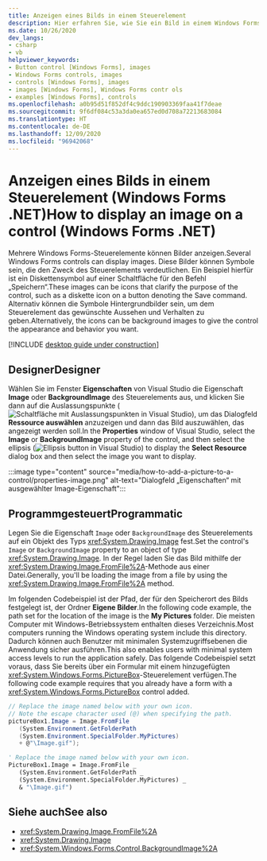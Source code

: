 ```yaml
---
title: Anzeigen eines Bilds in einem Steuerelement
description: Hier erfahren Sie, wie Sie ein Bild in einem Windows Forms-Steuerelement anzeigen. Viele Steuerelemente (z. B. PictureBox) können ein Bild anzeigen.
ms.date: 10/26/2020
dev_langs:
- csharp
- vb
helpviewer_keywords:
- Button control [Windows Forms], images
- Windows Forms controls, images
- controls [Windows Forms], images
- images [Windows Forms], Windows Forms contr ols
- examples [Windows Forms], controls
ms.openlocfilehash: a0b95d51f852df4c9ddc190903369faa41f7deae
ms.sourcegitcommit: 9f6df084c53a3da0ea657ed0d708a72213683084
ms.translationtype: HT
ms.contentlocale: de-DE
ms.lasthandoff: 12/09/2020
ms.locfileid: "96942068"
---
```

# <a name="how-to-display-an-image-on-a-control-windows-forms-net"></a><span data-ttu-id="e2bd4-104">Anzeigen eines Bilds in einem Steuerelement (Windows Forms .NET)</span><span class="sxs-lookup"><span data-stu-id="e2bd4-104">How to display an image on a control (Windows Forms .NET)</span></span>

<span data-ttu-id="e2bd4-105">Mehrere Windows Forms-Steuerelemente können Bilder anzeigen.</span><span class="sxs-lookup"><span data-stu-id="e2bd4-105">Several Windows Forms controls can display images.</span></span> <span data-ttu-id="e2bd4-106">Diese Bilder können Symbole sein, die den Zweck des Steuerelements verdeutlichen. Ein Beispiel hierfür ist ein Diskettensymbol auf einer Schaltfläche für den Befehl „Speichern“.</span><span class="sxs-lookup"><span data-stu-id="e2bd4-106">These images can be icons that clarify the purpose of the control, such as a diskette icon on a button denoting the Save command.</span></span> <span data-ttu-id="e2bd4-107">Alternativ können die Symbole Hintergrundbilder sein, um dem Steuerelement das gewünschte Aussehen und Verhalten zu geben.</span><span class="sxs-lookup"><span data-stu-id="e2bd4-107">Alternatively, the icons can be background images to give the control the appearance and behavior you want.</span></span>

[!INCLUDE [desktop guide under construction](../../includes/desktop-guide-preview-note.md)]

## <a name="designer"></a><span data-ttu-id="e2bd4-108">Designer</span><span class="sxs-lookup"><span data-stu-id="e2bd4-108">Designer</span></span>

<span data-ttu-id="e2bd4-109">Wählen Sie im Fenster **Eigenschaften** von Visual Studio die Eigenschaft **Image** oder **BackgroundImage** des Steuerelements aus, und klicken Sie dann auf die Auslassungspunkte (![Schaltfläche mit Auslassungspunkten in Visual Studio](../media/visual-studio-ellipsis-button.png)), um das Dialogfeld **Ressource auswählen** anzuzeigen und dann das Bild auszuwählen, das angezeigt werden soll.</span><span class="sxs-lookup"><span data-stu-id="e2bd4-109">In the **Properties** window of Visual Studio, select the **Image** or **BackgroundImage** property of the control, and then select the ellipsis (![Ellipsis button in Visual Studio](../media/visual-studio-ellipsis-button.png)) to display the **Select Resource** dialog box and then select the image you want to display.</span></span>

:::image type="content" source="media/how-to-add-a-picture-to-a-control/properties-image.png" alt-text="Dialogfeld „Eigenschaften“ mit ausgewählter Image-Eigenschaft":::

## <a name="programmatic"></a><span data-ttu-id="e2bd4-111">Programmgesteuert</span><span class="sxs-lookup"><span data-stu-id="e2bd4-111">Programmatic</span></span>

<span data-ttu-id="e2bd4-112">Legen Sie die Eigenschaft `Image` oder `BackgroundImage` des Steuerelements auf ein Objekt des Typs <xref:System.Drawing.Image> fest.</span><span class="sxs-lookup"><span data-stu-id="e2bd4-112">Set the control's `Image` or `BackgroundImage` property to an object of type <xref:System.Drawing.Image>.</span></span> <span data-ttu-id="e2bd4-113">In der Regel laden Sie das Bild mithilfe der <xref:System.Drawing.Image.FromFile%2A>-Methode aus einer Datei.</span><span class="sxs-lookup"><span data-stu-id="e2bd4-113">Generally, you'll be loading the image from a file by using the <xref:System.Drawing.Image.FromFile%2A> method.</span></span>

<span data-ttu-id="e2bd4-114">Im folgenden Codebeispiel ist der Pfad, der für den Speicherort des Bilds festgelegt ist, der Ordner **Eigene Bilder**.</span><span class="sxs-lookup"><span data-stu-id="e2bd4-114">In the following code example, the path set for the location of the image is the **My Pictures** folder.</span></span> <span data-ttu-id="e2bd4-115">Die meisten Computer mit Windows-Betriebssystem enthalten dieses Verzeichnis.</span><span class="sxs-lookup"><span data-stu-id="e2bd4-115">Most computers running the Windows operating system include this directory.</span></span> <span data-ttu-id="e2bd4-116">Dadurch können auch Benutzer mit minimalen Systemzugriffsebenen die Anwendung sicher ausführen.</span><span class="sxs-lookup"><span data-stu-id="e2bd4-116">This also enables users with minimal system access levels to run the application safely.</span></span> <span data-ttu-id="e2bd4-117">Das folgende Codebeispiel setzt voraus, dass Sie bereits über ein Formular mit einem hinzugefügten <xref:System.Windows.Forms.PictureBox>-Steuerelement verfügen.</span><span class="sxs-lookup"><span data-stu-id="e2bd4-117">The following code example requires that you already have a form with a <xref:System.Windows.Forms.PictureBox> control added.</span></span>

```csharp
// Replace the image named below with your own icon.
// Note the escape character used (@) when specifying the path.
pictureBox1.Image = Image.FromFile
   (System.Environment.GetFolderPath
   (System.Environment.SpecialFolder.MyPictures)
   + @"\Image.gif");
```

```vb
' Replace the image named below with your own icon.
PictureBox1.Image = Image.FromFile _
   (System.Environment.GetFolderPath _
   (System.Environment.SpecialFolder.MyPictures) _
   & "\Image.gif")
```

## <a name="see-also"></a><span data-ttu-id="e2bd4-118">Siehe auch</span><span class="sxs-lookup"><span data-stu-id="e2bd4-118">See also</span></span>

- <xref:System.Drawing.Image.FromFile%2A>
- <xref:System.Drawing.Image>
- <xref:System.Windows.Forms.Control.BackgroundImage%2A>
